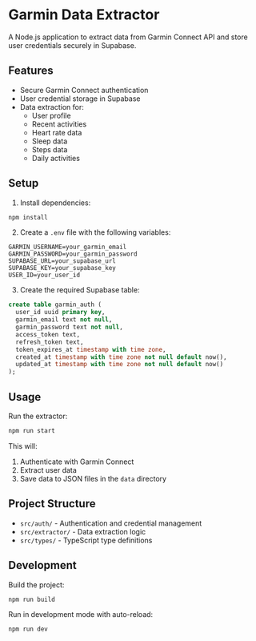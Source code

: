 # Garmin Data Extractor

A Node.js application to extract data from Garmin Connect API and store user credentials securely in Supabase.

## Features

- Secure Garmin Connect authentication
- User credential storage in Supabase
- Data extraction for:
  - User profile
  - Recent activities
  - Heart rate data
  - Sleep data
  - Steps data
  - Daily activities

## Setup

1. Install dependencies:
```bash
npm install
```

2. Create a `.env` file with the following variables:
```env
GARMIN_USERNAME=your_garmin_email
GARMIN_PASSWORD=your_garmin_password
SUPABASE_URL=your_supabase_url
SUPABASE_KEY=your_supabase_key
USER_ID=your_user_id
```

3. Create the required Supabase table:
```sql
create table garmin_auth (
  user_id uuid primary key,
  garmin_email text not null,
  garmin_password text not null,
  access_token text,
  refresh_token text,
  token_expires_at timestamp with time zone,
  created_at timestamp with time zone not null default now(),
  updated_at timestamp with time zone not null default now()
);
```

## Usage

Run the extractor:
```bash
npm run start
```

This will:
1. Authenticate with Garmin Connect
2. Extract user data
3. Save data to JSON files in the `data` directory

## Project Structure

- `src/auth/` - Authentication and credential management
- `src/extractor/` - Data extraction logic
- `src/types/` - TypeScript type definitions

## Development

Build the project:
```bash
npm run build
```

Run in development mode with auto-reload:
```bash
npm run dev
``` 
